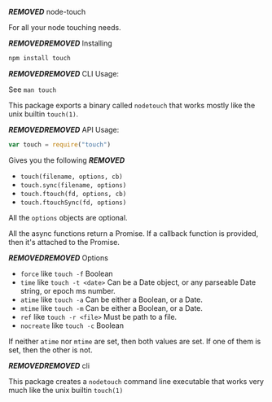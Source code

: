 ***REMOVED*** node-touch

For all your node touching needs.

***REMOVED******REMOVED*** Installing

```bash
npm install touch
```

***REMOVED******REMOVED*** CLI Usage:

See `man touch`

This package exports a binary called `nodetouch` that works mostly
like the unix builtin `touch(1)`.

***REMOVED******REMOVED*** API Usage:

```javascript
var touch = require("touch")
```

Gives you the following ***REMOVED***

* `touch(filename, options, cb)`
* `touch.sync(filename, options)`
* `touch.ftouch(fd, options, cb)`
* `touch.ftouchSync(fd, options)`

All the `options` objects are optional.

All the async functions return a Promise.  If a callback function is
provided, then it's attached to the Promise.

***REMOVED******REMOVED*** Options

* `force` like `touch -f` Boolean
* `time` like `touch -t <date>` Can be a Date object, or any parseable
  Date string, or epoch ms number.
* `atime` like `touch -a` Can be either a Boolean, or a Date.
* `mtime` like `touch -m` Can be either a Boolean, or a Date.
* `ref` like `touch -r <file>` Must be path to a file.
* `nocreate` like `touch -c` Boolean

If neither `atime` nor `mtime` are set, then both values are set.  If
one of them is set, then the other is not.

***REMOVED******REMOVED*** cli

This package creates a `nodetouch` command line executable that works
very much like the unix builtin `touch(1)`
